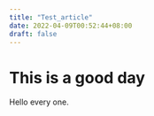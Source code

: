 ```yaml
---
title: "Test_article"
date: 2022-04-09T00:52:44+08:00
draft: false
---
```


# This is a good day

Hello every one.

